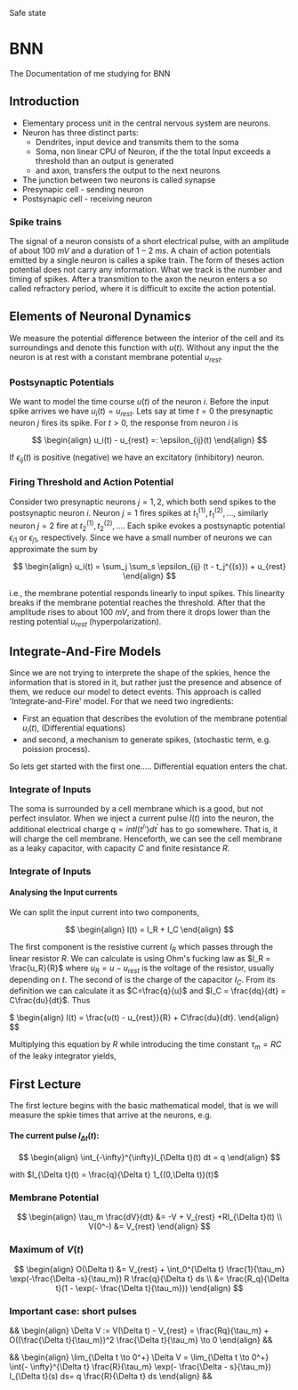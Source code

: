 Safe state 

# BNN
The Documentation of me studying for BNN

## Introduction 

- Elementary process unit in the central nervous system are neurons. 
- Neuron has three distinct parts:
  - Dendrites, input device and transmits them to the soma 
  - Soma, non linear CPU of Neuron, if the the total Input exceeds a threshold than an output is generated  
  - and axon, transfers the output to the next neurons
- The junction between two neurons is called synapse
- Presynapic cell - sending neuron 
- Postsynapic cell - receiving neuron 

### Spike trains 

The signal of a neuron consists of a short electrical pulse, with an amplitude of about $100$ $mV$ and a duration of $1-2$ $ms$. A chain of action potentials emitted by a single neuron is calles a spike train. The form of theses action potential does not carry any information. What we track is the number and timing of spikes. 
After a transmition to the axon the neuron enters a so called refractory period, where it is difficult to excite the action potential. 

## Elements of Neuronal Dynamics 

We measure the potential difference between the interior of the cell and its surroundings and denote this function with $u(t)$. Without any input the the neuron is at rest with a constant membrane potential $u_{rest}$. 

### Postsynaptic Potentials 

We want to model the time course $u(t)$ of the neuron $i$. Before the input spike arrives we have $u_i(t) = u_{rest}$. Lets say at time $t=0$ the presynaptic neuron $j$ fires its spike. For $t>0$, the response from neuron $i$ is

$$
\begin{align}
  u_i(t) - u_{rest} =: \epsilon_{ij}(t)
\end{align}
$$

If $\epsilon_{ij}(t)$ is positive (negative) we have an excitatory (inhibitory) neuron. 

### Firing Threshold and Action Potential 

Consider two presynaptic neurons $j = 1,2$, which both send spikes to the postsynaptic neuron $i$. Neuron $j=1$ fires spikes at $t_1^{(1)},t_1^{(2)}, \dots$, similarly neuron $j=2$ fire at  $t_2^{(1)},t_2^{(2)}, \dots$. Each spike evokes a postsynaptic potential $\epsilon_{i1}$ or $\epsilon_{j1}$, respectively. Since we have a small number of neurons we can approximate the sum by 

$$
\begin{align}
  u_i(t) = \sum_j \sum_s \epsilon_{ij} (t - t_j^{(s)}) + u_{rest}
\end{align}
$$

i.e., the membrane potential responds linearly to input spikes. This linearity breaks if the membrane potential reaches the threshold. After that the amplitude rises to about $100$ $mV$, and from there it drops lower than the resting potential $u_{rest}$ (hyperpolarization). 

## Integrate-And-Fire Models 

Since we are not trying to interprete the shape of the spkies, hence the information that is stored in it, but rather just the presence and absence of them, we reduce our model to detect events. This approach is called 'Integrate-and-Fire' model. 
For that we need two ingredients: 
- First an equation that describes the evolution of the membrane potential $u_i(t)$, (Differential equations)
- and second, a mechanism to generate spikes, (stochastic term, e.g. poission process).

So lets get started with the first one..... Differential equation enters the chat. 

### Integrate of Inputs 

The soma is surrounded by a cell membrane which is a good, but not perfect insulator. When we inject a current pulse $I(t)$ into the neuron, the additional electrical charge $q = int I(t^/{\prime}) dt^{\prime}$ has to go somewhere. That is, it will charge the cell membrane. 
Henceforth, we can see the cell membrane as a leaky capacitor, with capacity $C$ and finite resistance $R$. 


### Integrate of Inputs 

#### Analysing the Input currents 

We can split the input current into two components,

$$
\begin{align}
  I(t) = I_R + I_C
\end{align}
$$

The first component is the resistive current $I_R$ which passes through the linear resistor $R$. We can calculate is using Ohm's fucking law as $I_R = \frac{u_R}{R}$ where $u_R = u - u_{rest}$ is the voltage of the resistor, usually depending on $t$. 
The second of is the charge of the capacitor $I_C$. From its definition we can calculate it as $C=\frac{q}{u}$ and $I_C = \frac{dq}{dt} = C\frac{du}{dt}$. Thus

$
\begin{align}
  I(t) = \frac{u(t) - u_{rest}}{R} + C\frac{du}{dt}.
\end{align}
$$

Multiplying this equation by $R$ while introducing the time constant $\tau_m = RC$ of the leaky integrator yields,















## First Lecture 
The first lecture begins with the basic mathematical model, that is we will measure the spkie times that arrive at the neurons, e.g. 

#### The current pulse $I_{\Delta t }(t):$
$$
\begin{align}
  \int_{-\infty}^{\infty}I_{\Delta t}(t) dt = q
\end{align}
$$

with $I_{\Delta t}(t) = \frac{q}{\Delta t} 1_{(0,\Delta t)}(t)$

### Membrane Potential 
$$
\begin{align}
  \tau_m \frac{dV}{dt} &= -V + V_{rest} +RI_{\Delta t}(t) \\
  V(0^-) &= V_{rest}
\end{align}
$$

### Maximum of $V(t)$
$$
\begin{align}
  O(\Delta t) &= V_{rest} + \int_0^{\Delta t} \frac{1}{\tau_m} \exp(-\frac{\Delta -s}{\tau_m}) R \frac{q}{\Delta t} ds \\ 
  &= \frac{R_q}{\Delta t}(1 - \exp(- \frac{\Delta t}{\tau_m}))
\end{align}
$$

### Important case: short pulses
&&
\begin{align}
  \Delta V := V(\Delta t) - V_{rest} = \frac{Rq}{\tau_m} + O((\frac{\Delta t}{\tau_m})^2 \frac{\Delta t}{\tau_m} \to 0
\end{align}
&&

&&
\begin{align}
  \lim_{\Delta t \to 0^+} \Delta V = \lim_{\Delta t \to 0^+} \int{- \infty}^{\Delta t} \frac{R}{\tau_m} \exp(- \frac{\Delta - s}{\tau_m}) I_{\Delta t}(s) ds= q \frac{R}{\Delta t} ds
\end{align}
&&

